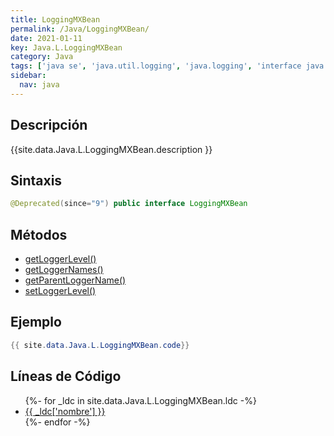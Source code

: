 ```yaml
---
title: LoggingMXBean
permalink: /Java/LoggingMXBean/
date: 2021-01-11
key: Java.L.LoggingMXBean
category: Java
tags: ['java se', 'java.util.logging', 'java.logging', 'interface java', 'Java 1.5']
sidebar: 
  nav: java
---
```


## Descripción
{{site.data.Java.L.LoggingMXBean.description }}

## Sintaxis
~~~java
@Deprecated(since="9") public interface LoggingMXBean
~~~

## Métodos
* [getLoggerLevel()](/Java/LoggingMXBean/getLoggerLevel/)
* [getLoggerNames()](/Java/LoggingMXBean/getLoggerNames/)
* [getParentLoggerName()](/Java/LoggingMXBean/getParentLoggerName/)
* [setLoggerLevel()](/Java/LoggingMXBean/setLoggerLevel/)

## Ejemplo
~~~java
{{ site.data.Java.L.LoggingMXBean.code}}
~~~

## Líneas de Código
<ul>
{%- for _ldc in site.data.Java.L.LoggingMXBean.ldc -%}
   <li>
       <a href="{{_ldc['url'] }}">{{ _ldc['nombre'] }}</a>
   </li>
{%- endfor -%}
</ul>
